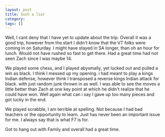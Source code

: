 ```yaml
---
layout: post
title: Such a liar
category: 
tags: []
---
```



Well, I cant deny that I have yet to update about the trip.  Overall it was a good trip, however from the start I didn't know that the VT folks were coming in on Saturday.  I might have stayed in SA longer, than oh an hour for lunch.  Would not have rushed so fast to get there.  Had a great time had not seen Zach since I was maybe 14.

We played some chess, and I played abysmally, yet lucked out and pulled a win as black.  I think I messed up my opening.  i had meant to play a kings Indian defense, however think I transposed a reverse kings Indian attack for black.  with just random junk thrown in as well.  I was able to see the moves a little better than Zach at one key point at which he didn't realize that he could have won.  Well again what can i say I gave up too many pieces and got lucky in the end.

We played scrabble, I am terrible at spelling.  Not because I had bad teachers or the opportunity to learn.  Just has never been an important issue for me.  I always say that is what F7 is for.

Got to hang out with Family and overall had a great time.

